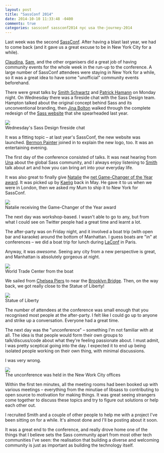 ```yaml
---
layout: post
title: "SassConf 2014"
date: 2014-10-10 11:33:48 -0400
comments: true
categories: sassconf sassconf2014 nyc usa the-journey-2014
---
```


Last week was the second [SassConf](http://sassconf.com/). After having a blast last year, we had to come back (and it gave us a great excuse to be in New York City for a while).

[Claudina](https://twitter.com/itsmisscs), [Sam](https://twitter.com/Snugug), and the other organisers did a great job of having community events for the whole week in the run-up to the conference. A large number of SassConf attendees were staying in New York for a while, so it was a great idea to have some "unofficial" community events beforehand.

There were great talks by [Smith Schwartz](https://twitter.com/smithschwartz) and [Patrick Hamann](https://twitter.com/patrickhamann) on Monday night. On Wednesday there was a fireside chat with the Sass Design team. Hampton talked about the original concept behind Sass and its unconventional branding, then [Jina Bolton](https://twitter.com/jina) walked through the complete redesign of the [Sass website](http://sass-lang.com) that she spearheaded last year.

<div class="img">
  <a href="{{ root_url }}/images/the-journey/nyc/sass-conf/fireside-chat.jpg">
    <img src="/images/the-journey/nyc/sass-conf/fireside-chat.jpg">
  </a>
  <div class="alt">Wednesday's Sass Design fireside chat</div>
</div>

It was a fitting topic – at last year's SassConf, the new website was launched. [Bermon Painter](https://twitter.com/bermonpainter) joined in to explain the new logo, too. It was an entertaining evening.

The first day of the conference consisted of talks. It was neat hearing from [Una](https://twitter.com/Una) about the global Sass community, and I always enjoy listening to [Smith](https://twitter.com/smithschwartz) talk about art and how you can bring art into your everyday life.

It was also great to finally give [Natalie](https://twitter.com/nex3) the [net Game-Changer of the Year award](https://thenetawards.com/). It was picked up by [Kaelig](https://twitter.com/kaelig) back in May. He gave it to us when we were in London, then we asked my Mum to ship it to New York for SassConf.

<div class="img">
  <a href="{{ root_url }}/images/the-journey/nyc/sass-conf/gamechanger.jpg">
    <img src="/images/the-journey/nyc/sass-conf/gamechanger.jpg">
  </a>
  <div class="alt">Natalie receiving the Game-Changer of the Year award</div>
</div>

The next day was workshop-based. I wasn't able to go to any, but from what I could see on Twitter people had a great time and learnt a lot.

The after-party was on Friday night, and it involved a boat trip (with open bar and karaoke) around the bottom of Manhattan. I guess boats are "in" at conferences – we did a boat trip for lunch during [LaConf](http://2014.la-conf.org/) in Paris.

Anyway, it was *awesome*. Seeing any city from a new perspective is great, and Manhattan is absolutely gorgeous at night.

<div class="img">
  <a href="{{ root_url }}/images/the-journey/nyc/sass-conf/boat-wallst.jpg">
    <img src="/images/the-journey/nyc/sass-conf/boat-wallst.jpg">
  </a>
  <div class="alt">World Trade Center from the boat</div>
</div>

We sailed from [Chelsea Piers](https://en.wikipedia.org/wiki/Chelsea_Piers) to near the [Brooklyn Bridge](https://en.wikipedia.org/wiki/Brooklyn_Bridge). Then, on the way back, we got really close to the Statue of Liberty!

<div class="img">
  <a href="{{ root_url }}/images/the-journey/nyc/sass-conf/boat-liberty.jpg">
    <img src="/images/the-journey/nyc/sass-conf/boat-liberty.jpg">
  </a>
  <div class="alt">Statue of Liberty</div>
</div>

The number of attendees at the conference was small enough that you recognised most people at the after-party. I felt like I could go up to anyone and strike up a conversation. Everyone had a great time.

The next day was the "unconference" – something I'm not familiar with at all. The idea is that people would form their own groups to talk/discuss/code about what they're feeling passionate about. I must admit, I was pretty sceptical going into the day. I expected it to end up being isolated people working on their own thing, with minimal discussions.

I was very wrong.

<div class="img">
  <a href="{{ root_url }}/images/the-journey/nyc/sass-conf/new-work-city.jpg">
    <img src="/images/the-journey/nyc/sass-conf/new-work-city.jpg">
  </a>
  <div class="alt">The unconference was held in the New Work City offices</div>
</div>

Within the first ten minutes, all the meeting rooms had been booked up with various meetings – everything from the minutiae of libsass to contributing to open source to motivation for making things. It was great seeing strangers come together to discuss these topics and try to figure out solutions or help each other out.

I recruited Smith and a couple of other people to help me with a project I've been sitting on for a while. It's almost done and I'll be posting about it soon.

It was a great end to the conference, and really drove home one of the things that I believe sets the Sass community apart from most other tech communities I've seen: the realisation that building a diverse and welcoming community is just as important as building the technology itself.
